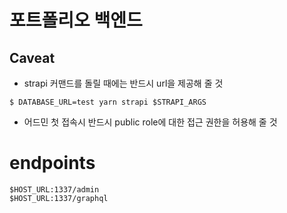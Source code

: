 # 포트폴리오 백엔드
## Caveat
- strapi 커맨드를 돌릴 때에는 반드시 url을 제공해 줄 것
```
$ DATABASE_URL=test yarn strapi $STRAPI_ARGS
```
- 어드민 첫 접속시 반드시 public role에 대한 접근 권한을 허용해 줄 것

# endpoints
```
$HOST_URL:1337/admin
$HOST_URL:1337/graphql
```